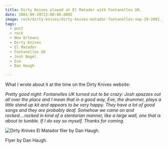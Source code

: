 ```yaml
---
title: Dirty Knives played at El Matador with Fontanelles UK.
date: 2001-09-29T22:00:00.000Z
image: rock/dirty-knives/dirty-knives-matador-fontanelles-sep-29-2001.jpg
tags:
  - post 
  - rock
  - New Orleans
  - Dirty Knives
  - El Matador
  - Fontanelles UK
  - Josh Nagel
  - Eve
  - Dan Haugh

---
```


What I wrote about it at the time on the Dirty Knives website:

_Pretty good night: Fontanelles UK turned out to be crazy: Josh spazzes out all over the place and I mean that in a good way, Eve, the drummer, plays a little stand up kit and appears to be very happy. They have a lot of good songs and they are probably deaf. Somehow we came on and rocked....rocked in kind of a stentorian manner, like a large wall, one that is about to tumble. If I do say so myself. Thanks for coming._

![Dirty Knives El Matador flier by Dan Haugh.](/static/img/rock/dirty-knives/dirty-knives-matador-fontanelles-sep-29-2001.jpg "Dirty Knives El Matador flier by Dan Haugh.")

Flyer by Dan Haugh.
